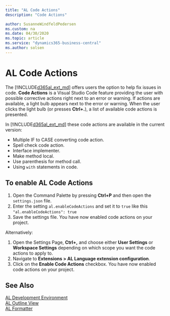 ```yaml
---
title: "AL Code Actions"
description: "Code Actions"

author: SusanneWindfeldPedersen
ms.custom: na
ms.date: 04/30/2020
ms.topic: article
ms.service: "dynamics365-business-central"
ms.author: solsen
---
```


# AL Code Actions

The [!INCLUDE[d365al_ext_md](../includes/d365al_ext_md.md)] offers users the option to help fix issues in code. **Code Actions** is a Visual Studio Code feature providing the user with possible corrective actions right next to an error or warning. If actions are available, a light bulb appears next to the error or warning. When the user clicks the light bulb (or presses **Ctrl+.**), a list of available code actions is presented. 

In [!INCLUDE[d365al_ext_md](../includes/d365al_ext_md.md)] these code actions are available in the current version:

- Multiple IF to CASE converting code action.
- Spell check code action.  
- Interface implementer.
- Make method local.
- Use parenthesis for method call.
- Using `with` statements in code.

## To enable AL Code Actions

1. Open the Command Palette by pressing **Ctrl+P** and then open the `settings.json` file.  
2. Enter the setting `al.enableCodeActions` and set it to `true` like this `"al.enableCodeActions": true`
3. Save the settings file. You have now enabled code actions on your project.

Alternatively:

1. Open the Settings Page, **Ctrl+,** and choose either **User Settings** or **Workspace Settings** depending on which scope you want the code actions to apply to.
2. Navigate to **Extensions > AL Language extension configuration**.
3. Click on the **Enable Code Actions** checkbox. You have now enabled code actions on your project.

## See Also
[AL Development Environment](devenv-reference-overview.md)  
[AL Outline View](devenv-al-outline-view.md)  
[AL Formatter](devenv-al-formatter.md)  

